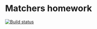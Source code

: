 # Matchers homework

[![Build status](https://ci.appveyor.com/api/projects/status/kbmy5kv0squh0dlj?svg=true)](https://ci.appveyor.com/project/Speeddy1984/matchers)
